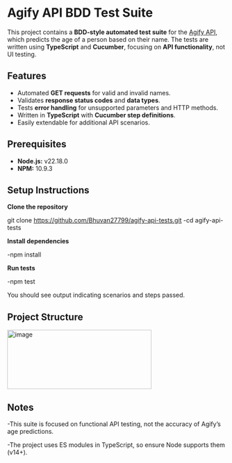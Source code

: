 # Agify API BDD Test Suite

This project contains a **BDD-style automated test suite** for the [Agify API](https://agify.io), which predicts the age of a person based on their name. The tests are written using **TypeScript** and **Cucumber**, focusing on **API functionality**, not UI testing.

## Features

- Automated **GET requests** for valid and invalid names.  
- Validates **response status codes** and **data types**.  
- Tests **error handling** for unsupported parameters and HTTP methods.  
- Written in **TypeScript** with **Cucumber step definitions**.  
- Easily extendable for additional API scenarios.

## Prerequisites

- **Node.js:** v22.18.0  
- **NPM:** 10.9.3


## Setup Instructions

**Clone the repository**

git clone https://github.com/Bhuvan27799/agify-api-tests.git
-cd agify-api-tests


**Install dependencies**

-npm install


**Run tests**

-npm test


You should see output indicating scenarios and steps passed.

## Project Structure

<img width="332" height="136" alt="image" src="https://github.com/user-attachments/assets/b0372fc6-ddb8-4cb0-9cf0-d2b2539c97bc" />


## Notes

-This suite is focused on functional API testing, not the accuracy of Agify’s age predictions.

-The project uses ES modules in TypeScript, so ensure Node supports them (v14+).
